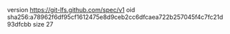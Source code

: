 version https://git-lfs.github.com/spec/v1
oid sha256:a78962f6df95cf1612475e8d9ceb2cc6dfcaea722b257045f4c7fc21d93dfcbb
size 27
